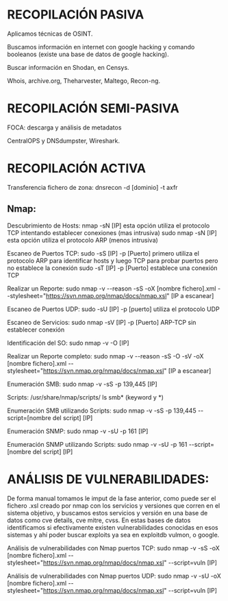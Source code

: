 # RECOPILACIÓN PASIVA

Aplicamos técnicas de OSINT.

Buscamos información en internet con google hacking y comando booleanos (existe una base de datos de google hacking).

Buscar información en Shodan, en Censys.

Whois, archive.org, Theharvester, Maltego, Recon-ng.




# RECOPILACIÓN SEMI-PASIVA

FOCA: descarga y análisis de metadatos

CentralOPS y DNSdumpster, Wireshark.



# RECOPILACIÓN ACTIVA

Transferencia fichero de zona: dnsrecon -d [dominio] -t axfr

## Nmap:

Descubrimiento de Hosts: nmap -sN [IP] esta opción utiliza el protocolo TCP intentando establecer conexiones (mas intrusiva)
                         sudo nmap -sN [IP] esta opción utiliza el protocolo ARP (menos intrusiva)

Escaneo de Puertos TCP: sudo -sS [IP] -p [Puerto] primero utiliza el protocolo ARP para identificar hosts y luego TCP para probar puertos pero no establece la conexión
                    sudo -sT [IP] -p [Puerto] establece una conexión TCP

Realizar un Reporte: sudo nmap -v --reason -sS -oX [nombre fichero].xml --stylesheet="https://svn.nmap.org/nmap/docs/nmap.xsl" [IP a escanear]

Escaneo de Puertos UDP: sudo -sU [IP] -p [puerto] utiliza el protocolo UDP

Escaneo de Servicios: sudo nmap -sV [IP] -p [Puerto] ARP-TCP sin establecer conexión

Identificación del SO: sudo nmap -v -O [IP]

Realizar un Reporte completo: sudo nmap -v --reason -sS -O -sV -oX [nombre fichero].xml --stylesheet="https://svn.nmap.org/nmap/docs/nmap.xsl" [IP a escanear]

Enumeración SMB: sudo nmap -v -sS -p 139,445 [IP]

Scripts: /usr/share/nmap/scripts/ ls smb* (keyword y *)

Enumeración SMB utilizando Scripts: sudo nmap -v -sS -p 139,445 --script=[nombre del script] [IP] 

Enumeración SNMP: sudo nmap -v -sU -p 161 [IP]

Enumeración SNMP utilizando Scripts: sudo nmap -v -sU -p 161 --script=[nombre del script] [IP]



# ANÁLISIS DE VULNERABILIDADES:

De forma manual tomamos le imput de la fase anterior, como puede ser el fichero .xsl creado por nmap con los servicios y versiones que corren en el sistema objetivo, y buscamos estos servicios y versión en una base de datos como cve details, cve mitre, cvss. En estas bases de datos identificamos si efectivamente existen vulnerabilidades conocidas en esos sistemas y ahí poder buscar exploits ya sea en exploitdb vulmon, o google.

Análisis de vulnerabilidades con Nmap puertos TCP: sudo nmap -v -sS -oX [nombre fichero].xml --stylesheet="https://svn.nmap.org/nmap/docs/nmap.xsl" --script=vuln [IP]

Análisis de vulnerabilidades con Nmap puertos UDP: sudo nmap -v -sU -oX [nombre fichero].xml --stylesheet="https://svn.nmap.org/nmap/docs/nmap.xsl" --script=vuln [IP]
